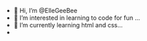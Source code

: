 - 👋 Hi, I’m @ElleGeeBee
- 👀 I’m interested in learning to code for fun ...
- 🌱 I’m currently learning html and css...
- 

<!---
ElleGeeBee/ElleGeeBee is a ✨ special ✨ repository because its `README.md` (this file) appears on your GitHub profile.
You can click the Preview link to take a look at your changes.
--->
